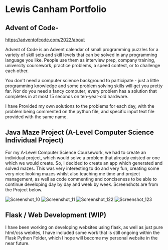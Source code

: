 <h1>Lewis Canham Portfolio</h1>

<h2>Advent of Code-</h2>

https://adventofcode.com/2022/about

Advent of Code is an Advent calendar of small programming puzzles for a variety of skill sets and skill levels 
that can be solved in any programming language you like. 
People use them as interview prep, company training, university coursework, practice problems, a speed contest, or to challenge each other.

You don't need a computer science background to participate - just a little programming knowledge and some problem solving skills will get you pretty far.
Nor do you need a fancy computer; every problem has a solution that completes in at most 15 seconds on ten-year-old hardware.

I have Provided my own solutions to the problems for each day, with the problem being commented on the python file, and specific input text file provided with the same name.


<h2>Java Maze Project (A-Level Computer Science Individual Project)</h2>

For my A-Level Computer Science Coursework, we had to create an individual project, which would solve a problem that already existed or one which we would create. So,
I decided to create an app which generated and solved mazes. This was very interesting to do and very fun, creating some very nice looking mazes whilst also teaching me
time and project management, as well as code commenting and conciseness to be able to continue developing day by day and week by week. Screenshots are from the Project
below.


![Screenshot_10](https://user-images.githubusercontent.com/39033905/221940052-2783d628-ace0-45bc-a364-6541be472679.png)
![Screenshot_11](https://user-images.githubusercontent.com/39033905/221940068-83d4fefa-acdc-4281-9baf-a360ff6b54f0.png)
![Screenshot_122](https://user-images.githubusercontent.com/39033905/221940076-f848d832-01c5-4987-933d-32830c8efc27.png)
![Screenshot_123](https://user-images.githubusercontent.com/39033905/221940085-9fc6e651-2f07-49ce-9194-c6b70636beb7.png)

<h2>Flask / Web Development (WIP) </h2>

I have been working on developing websites using flask, as well as just pure html/css webites, I have included some work that is still ongoing within the Flask Python Folder, which I hope will become my personal website in the near future.
